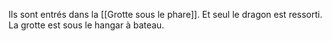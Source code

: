 Ils sont entrés dans la [[Grotte sous le phare]]. Et seul le dragon est ressorti. La grotte est sous le hangar à bateau. 